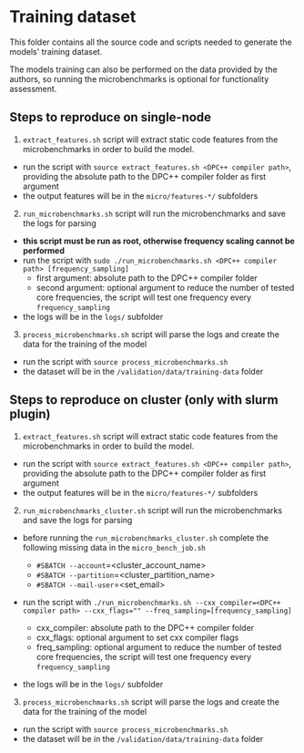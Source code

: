 # Training dataset
This folder contains all the source code and scripts needed to generate the models' training dataset.

The models training can also be performed on the data provided by the authors, so running the microbenchmarks is optional for functionality assessment.

## Steps to reproduce on single-node
1. `extract_features.sh` script will extract static code features from the microbenchmarks in order to build the model.
  - run the script with `source extract_features.sh <DPC++ compiler path>`, providing the absolute path to the DPC++ compiler folder as first argument
  - the output features will be in the `micro/features-*/` subfolders
2. `run_microbenchmarks.sh` script will run the microbenchmarks and save the logs for parsing
  - **this script must be run as root, otherwise frequency scaling cannot be performed**
  - run the script with `sudo ./run_microbenchmarks.sh <DPC++ compiler path> [frequency_sampling]`
    - first argument: absolute path to the DPC++ compiler folder
    - second argument: optional argument to reduce the number of tested core frequencies, the script will test one frequency every `frequency_sampling`
  - the logs will be in the `logs/` subfolder
3. `process_microbenchmarks.sh` script will parse the logs and create the data for the training of the model
  - run the script with `source process_microbenchmarks.sh`
  - the dataset will be in the `/validation/data/training-data` folder

## Steps to reproduce on cluster (only with slurm plugin)

1. `extract_features.sh` script will extract static code features from the microbenchmarks in order to build the model.
  - run the script with `source extract_features.sh <DPC++ compiler path>`, providing the absolute path to the DPC++ compiler folder as first argument
  - the output features will be in the `micro/features-*/` subfolders
2. `run_microbenchmarks_cluster.sh` script will run the microbenchmarks and save the logs for parsing
  - before running the `run_microbenchmarks_cluster.sh` complete the following missing data in the `micro_bench_job.sh`
    - `#SBATCH --account`=<cluster_account_name>
    - `#SBATCH --partition`=<cluster_partition_name>
    - `#SBATCH --mail-user`=<set_email>
    
  - run the script with `./run_microbenchmarks.sh --cxx_compiler=<DPC++ compiler path> --cxx_flags="" --freq_sampling=[frequency_sampling]`
    - cxx_compiler: absolute path to the DPC++ compiler folder
    - cxx_flags: optional argument to set cxx compiler flags
    - freq_sampling: optional argument to reduce the number of tested core frequencies, the script will test one frequency every `frequency_sampling`
  - the logs will be in the `logs/` subfolder

3. `process_microbenchmarks.sh` script will parse the logs and create the data for the training of the model
  - run the script with `source process_microbenchmarks.sh`
  - the dataset will be in the `/validation/data/training-data` folder
